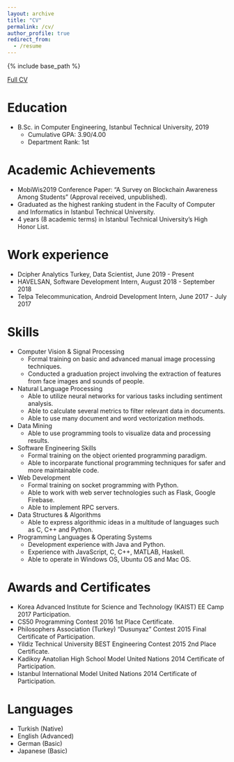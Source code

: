 ```yaml
---
layout: archive
title: "CV"
permalink: /cv/
author_profile: true
redirect_from:
  - /resume
---
```


{% include base_path %}

[Full CV](https://drive.google.com/file/d/1958CcPG9cYEoof5l4DIeUlx5vsscmQNf/view?usp=sharing)

Education
======
* B.Sc. in Computer Engineering, Istanbul Technical University, 2019
  * Cumulative GPA: 3.90/4.00
  * Department Rank: 1st

Academic Achievements
======
* MobiWis2019 Conference Paper: “A Survey on Blockchain Awareness Among Students” (Approval received, unpublished).
* Graduated as the highest ranking student in the Faculty of Computer and Informatics in Istanbul Technical University.
* 4 years (8 academic terms) in Istanbul Technical University’s High Honor List.

Work experience
======
* Dcipher Analytics Turkey, Data Scientist, June 2019 - Present
* HAVELSAN, Software Development Intern, August 2018 - September 2018
* Telpa Telecommunication, Android Development Intern, June 2017 - July 2017
  
Skills
======
* Computer Vision & Signal Processing
  * Formal training on basic and advanced manual image processing techniques.
  * Conducted a graduation project involving the extraction of features from face images and sounds of people.
* Natural Language Processing
  * Able to utilize neural networks for various tasks including sentiment analysis.
  * Able to calculate several metrics to filter relevant data in documents.
  * Able to use many document and word vectorization methods.
* Data Mining
  * Able to use programming tools to visualize data and processing results.
* Software Engineering Skills
  * Formal training on the object oriented programming paradigm.
  * Able to incorparate functional programming techniques for safer and more maintainable code.
* Web Development
  * Formal training on socket programming with Python.
  * Able to work with web server technologies such as Flask, Google Firebase.
  * Able to implement RPC servers.
* Data Structures & Algorithms
  * Able to express algorithmic ideas in a multitude of languages such as C, C++ and Python.
* Programming Languages & Operating Systems
  * Development experience with Java and Python.
  * Experience with JavaScript, C, C++, MATLAB, Haskell.
  * Able to operate in Windows OS, Ubuntu OS and Mac OS.
  
Awards and Certificates
======
* Korea Advanced Institute for Science and Technology (KAIST) EE Camp 2017 Participation.
* CS50 Programming Contest 2016 1st Place Certificate.
* Philosophers Association (Turkey) “Dusunyaz” Contest 2015 Final Certificate of Participation.
* Yildiz Technical University BEST Engineering Contest 2015 2nd Place Certificate.
* Kadikoy Anatolian High School Model United Nations 2014 Certificate of Participation.
* Istanbul International Model United Nations 2014 Certificate of Participation.

Languages
======
* Turkish (Native)
* English (Advanced)
* German (Basic)
* Japanese (Basic)
